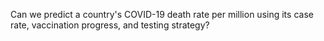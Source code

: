 Can we predict a country's COVID-19 death rate per million using its case rate, vaccination progress, and testing strategy?

